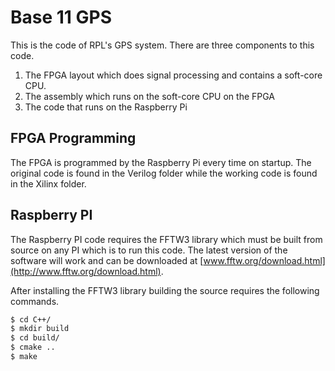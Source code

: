 # Base 11 GPS


This is the code of RPL's GPS system. There are three components to this code.
1. The FPGA layout which does signal processing and contains a soft-core CPU.
2. The assembly which runs on the soft-core CPU on the FPGA
3. The code that runs on the Raspberry Pi

## FPGA Programming

The FPGA is programmed by the Raspberry Pi every time on startup. The original
code is found in the Verilog folder while the working code is found in the
Xilinx folder.


## Raspberry PI

The Raspberry PI code requires the FFTW3 library which must be built from
source on any PI which is to run this code. The latest version of the software
will work and can be downloaded at
[www.fftw.org/download.html](http://www.fftw.org/download.html).

After installing the FFTW3 library building the source requires the following
commands.

```bash
$ cd C++/
$ mkdir build
$ cd build/
$ cmake ..
$ make
```
